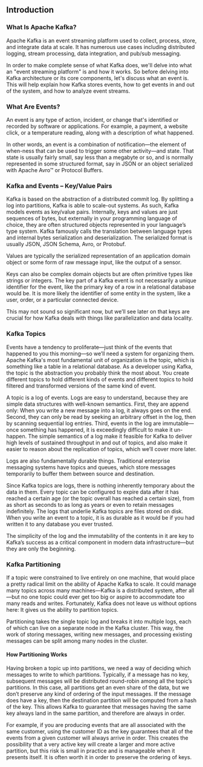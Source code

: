 ## Introduction

### What Is Apache Kafka?

Apache Kafka is an event streaming platform used to collect, process, store, and integrate data at scale. It has numerous use cases including distributed logging, stream processing, data integration, and pub/sub messaging.

In order to make complete sense of what Kafka does, we'll delve into what an "event streaming platform" is and how it works. So before delving into Kafka architecture or its core components, let's discuss what an event is. This will help explain how Kafka stores events, how to get events in and out of the system, and how to analyze event streams.


### What Are Events?
An event is any type of action, incident, or change that's identified or recorded by software or applications. For example, a payment, a website click, or a temperature reading, along with a description of what happened.

In other words, an event is a combination of notification—the element of when-ness that can be used to trigger some other activity—and state. That state is usually fairly small, say less than a megabyte or so, and is normally represented in some structured format, say in JSON or an object serialized with Apache Avro™ or Protocol Buffers.


### Kafka and Events – Key/Value Pairs

Kafka is based on the abstraction of a distributed commit log. By splitting a log into partitions, Kafka is able to scale-out systems. As such, Kafka models events as key/value pairs. Internally, keys and values are just sequences of bytes, but externally in your programming language of choice, they are often structured objects represented in your language’s type system. Kafka famously calls the translation between language types and internal bytes serialization and deserialization. The serialized format is usually JSON, JSON Schema, Avro, or Protobuf.

Values are typically the serialized representation of an application domain object or some form of raw message input, like the output of a sensor.

Keys can also be complex domain objects but are often primitive types like strings or integers. The key part of a Kafka event is not necessarily a unique identifier for the event, like the primary key of a row in a relational database would be. It is more likely the identifier of some entity in the system, like a user, order, or a particular connected device.

This may not sound so significant now, but we’ll see later on that keys are crucial for how Kafka deals with things like parallelization and data locality.

### Kafka Topics
Events have a tendency to proliferate—just think of the events that happened to you this morning—so we’ll need a system for organizing them. Apache Kafka's most fundamental unit of organization is the topic, which is something like a table in a relational database. As a developer using Kafka, the topic is the abstraction you probably think the most about. You create different topics to hold different kinds of events and different topics to hold filtered and transformed versions of the same kind of event.

A topic is a log of events. Logs are easy to understand, because they are simple data structures with well-known semantics. First, they are append only: When you write a new message into a log, it always goes on the end. Second, they can only be read by seeking an arbitrary offset in the log, then by scanning sequential log entries. Third, events in the log are immutable—once something has happened, it is exceedingly difficult to make it un-happen. The simple semantics of a log make it feasible for Kafka to deliver high levels of sustained throughput in and out of topics, and also make it easier to reason about the replication of topics, which we’ll cover more later.

Logs are also fundamentally durable things. Traditional enterprise messaging systems have topics and queues, which store messages temporarily to buffer them between source and destination.

Since Kafka topics are logs, there is nothing inherently temporary about the data in them. Every topic can be configured to expire data after it has reached a certain age (or the topic overall has reached a certain size), from as short as seconds to as long as years or even to retain messages indefinitely. The logs that underlie Kafka topics are files stored on disk. When you write an event to a topic, it is as durable as it would be if you had written it to any database you ever trusted.

The simplicity of the log and the immutability of the contents in it are key to Kafka’s success as a critical component in modern data infrastructure—but they are only the beginning.

### Kafka Partitioning

If a topic were constrained to live entirely on one machine, that would place a pretty radical limit on the ability of Apache Kafka to scale. It could manage many topics across many machines—Kafka is a distributed system, after all—but no one topic could ever get too big or aspire to accommodate too many reads and writes. Fortunately, Kafka does not leave us without options here: It gives us the ability to partition topics.

Partitioning takes the single topic log and breaks it into multiple logs, each of which can live on a separate node in the Kafka cluster. This way, the work of storing messages, writing new messages, and processing existing messages can be split among many nodes in the cluster.

#### How Partitioning Works

Having broken a topic up into partitions, we need a way of deciding which messages to write to which partitions. Typically, if a message has no key, subsequent messages will be distributed round-robin among all the topic’s partitions. In this case, all partitions get an even share of the data, but we don’t preserve any kind of ordering of the input messages. If the message does have a key, then the destination partition will be computed from a hash of the key. This allows Kafka to guarantee that messages having the same key always land in the same partition, and therefore are always in order.

For example, if you are producing events that are all associated with the same customer, using the customer ID as the key guarantees that all of the events from a given customer will always arrive in order. This creates the possibility that a very active key will create a larger and more active partition, but this risk is small in practice and is manageable when it presents itself. It is often worth it in order to preserve the ordering of keys.

